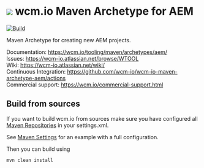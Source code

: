 <img src="https://wcm.io/images/favicon-16@2x.png"/> wcm.io Maven Archetype for AEM
======
[![Build](https://github.com/wcm-io/wcm-io-maven-archetype-aem/workflows/Build/badge.svg?branch=develop)](https://github.com/wcm-io/wcm-io-maven-archetype-aem/actions?query=workflow%3ABuild+branch%3Adevelop)

Maven Archetype for creating new AEM projects.

Documentation: https://wcm.io/tooling/maven/archetypes/aem/<br/>
Issues: https://wcm-io.atlassian.net/browse/WTOOL<br/>
Wiki: https://wcm-io.atlassian.net/wiki/<br/>
Continuous Integration: https://github.com/wcm-io/wcm-io-maven-archetype-aem/actions<br/>
Commercial support: https://wcm.io/commercial-support.html


## Build from sources

If you want to build wcm.io from sources make sure you have configured all [Maven Repositories](https://wcm.io/maven.html) in your settings.xml.

See [Maven Settings](https://github.com/wcm-io/wcm-io-maven-archetype-aem/blob/develop/.maven-settings.xml) for an example with a full configuration.

Then you can build using

```
mvn clean install
```
